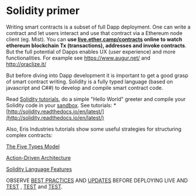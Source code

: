 # Solidity primer

Writing smart contracts is a subset of full Dapp deployment. One can write a contract and let users interact and use that contract via a Ethereum node client (eg. Mist). You can **use [live.ether.camp/contracts](https://live.ether.camp/contracts) online to watch ethereum blockchain Tx (transactions), addresses and invoke contracts**. But the full potential of Dapps enables  UX (user experience) and more functionalities. For example see https://www.augur.net/ and http://oraclize.it/

But before diving into Dapp development it is important to get a good grasp of smart contract writing. Solidity is a fully typed language (based on javascript and C##) to develop and compile smart contract code.

Read [Solidity tutorials](http://solidity.readthedocs.io/en/latest/solidity-by-example.html), do a simple "Hello World" greeter and compile your Solidity code in your [sandbox](https://nogo10.gitbooks.io/ether-camp-live-studio-primer/content/sandbox_features.html). See tutorials: * [http://solidity.readthedocs.io/en/latest/](http://solidity.readthedocs.io/en/latest/)

Also, Eris Industries tutorials show some useful strategies for structuring complex contracts:


[The Five Types Model](https://docs.erisindustries.com/tutorials/solidity/solidity-1/)

[Action-Driven Architecture](https://docs.erisindustries.com/tutorials/solidity/solidity-2/)

[Solidity Language Features](https://docs.erisindustries.com/tutorials/solidity/solidity-3/)


OBSERVE [BEST PRACTICES](https://github.com/ConsenSys/smart-contract-best-practices) AND [UPDATES](http://solidity.readthedocs.io/en/latest/security-considerations.html) BEFORE DEPLOYING LIVE AND [TEST](https://nogo10.gitbooks.io/ether-camp-live-studio-primer/content/solidity_testing.html) , [TEST](https://nogo10.gitbooks.io/ether-camp-live-studio-primer/content/solidity_testing.html) and [TEST](https://nogo10.gitbooks.io/ether-camp-live-studio-primer/content/solidity_testing.html).





